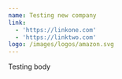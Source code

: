 ```yaml
---
name: Testing new company
link:
  - 'https://linkone.com'
  - 'https://linktwo.com'
logo: /images/logos/amazon.svg
---
```

Testing body
